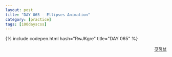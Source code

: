 ```yaml
---
layout: post
title: "DAY 065 - Ellipses Animation"
category: [practice]
tags: [100dayscss]
---
```


{% include codepen.html hash="RwJKgre" title="DAY 065" %}

<p align="right">
  <a href="https://github.com/mnmn092631/100daysCSS/tree/main/DAY%20065%20-%20Ellipses%20Animation" title="깃허브">깃허브</a>
</p>
